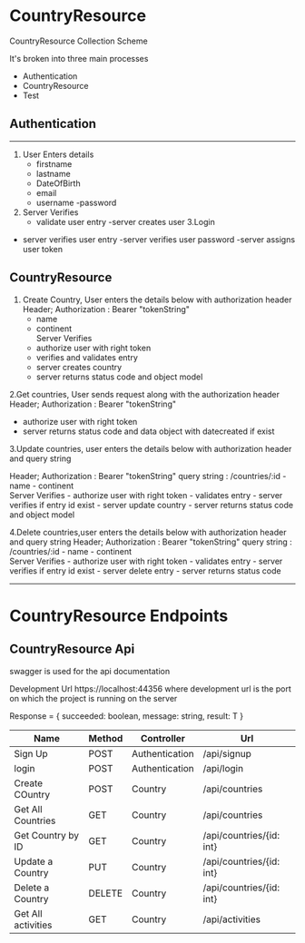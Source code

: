 # CountryResource

CountryResource Collection Scheme 

It's broken into three main processes
- Authentication
- CountryResource
- Test

## Authentication
-------------------

1. User Enters details
    - firstname
    - lastname
    - DateOfBirth
    - email
    - username
    -password
2. Server Verifies
    - validate user entry
    -server creates user
3.Login
  - server verifies user entry
  -server verifies user password
  -server assigns user token



## CountryResource
1. Create Country, User enters the details below with authorization header
Header; Authorization : Bearer "tokenString"
    - name
    - continent  
 Server Verifies
    - authorize user with right token
    - verifies and validates entry
    - server creates country
    - server returns status code and object model
    
2.Get countries, User sends request along with the authorization header
Header; Authorization : Bearer "tokenString"
  - authorize user with right token
  - server returns status code and data object with datecreated if exist
  
3.Update countries, user enters the details below with authorization header and query string

Header; Authorization : Bearer "tokenString"
query string : /countries/:id
    - name
    - continent  
 Server Verifies
    - authorize user with right token
    - validates entry
    - server verifies if entry id exist
    - server update country
    - server returns status code and object model
    
 4.Delete countries,user enters the details below with authorization header and query string
Header; Authorization : Bearer "tokenString"
query string : /countries/:id
    - name
    - continent  
 Server Verifies
    - authorize user with right token
    - validates entry
    - server verifies if entry id exist
    - server delete entry
    - server returns status code 

-----------------
# CountryResource Endpoints

## CountryResource Api
swagger is used for the api documentation

Development Url https://localhost:44356   where development url is the port on which the project is running on the server

Response<T> = { succeeded: boolean, message: string, result: T }

| Name                          | Method		    | Controller				       | Url
| ----                          | ---			    | ---						       | -----
| Sign Up                       | POST			    | Authentication				   | /api/signup
| login 					    | POST			    | Authentication				   | /api/login
| Create COuntry                | POST			    | Country						   | /api/countries
| Get All Countries             | GET			    | Country						   | /api/countries
| Get Country by ID             | GET			    | Country						   | /api/countries/{id: int}
| Update a Country              | PUT			    | Country						   | /api/countries/{id: int}
| Delete a Country              | DELETE			| Country						   | /api/countries/{id: int}
| Get All activities            | GET			    | Country						   | /api/activities



